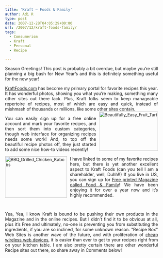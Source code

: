 ```yaml
---
title: 'Kraft – Foods & Family'
author: Adi R
type: post
date: 2007-12-28T04:05:29+00:00
url: /2007/12/kraft-foods-family/
tags:
  - Consumerism
  - Kraft
  - Personal
  - Recipe

---
```

<p align="justify">
  Season Greetings! This post is probably a bit overdue, but maybe you&#8217;re still planning a big bash for New Year&#8217;s and this is definitely something useful for the new year!
</p>

<p align="justify">
  <a href="http://www.kraftfoods.com">KraftFoods.com</a> has become my primary portal for favorite recipes this year. It has wonderful photos, showing you what you&#8217;re making, something many other sites out there lack. Plus, Kraft folks seem to keep manageable repertoire of recipes, most of which are easy and quick, instead of mishmash of thousands or millions, like some other sites contain.<a href="http://www.kraftfoods.com/kf/recipes/RecipeDetail.htm?recipe_id=107519" target="_blank"><img style="border-right: 0px; border-top: 0px; margin: 0px 0px 0px 10px; border-left: 0px; border-bottom: 0px" height="129" alt="Beautifully_Easy_Fruit_Tart" src="/uploads/2007/12/beautifully-easy-fruit-tart.jpg?resize=194%2C129" width="194" align="right" border="0" data-recalc-dims="1" /></a>
</p>

<p align="justify">
  You can easily sign up for a free online account and mark your favorite recipes, and then sort them into custom categories, though web interface for organizing recipes needs some work! And, to top off the beautiful recipe photos off, they just started to add some nice how-to videos recently!
</p>

<p align="justify">
  <a href="http://www.kraftfoods.com/kf/recipes/RecipeDetail.htm?recipe_id=51241" target="_blank"><img style="border-right: 0px; border-top: 0px; margin: 0px 10px 0px 0px; border-left: 0px; border-bottom: 0px" height="136" alt="BBQ_Grilled_Chicken_Kabobs" src="/uploads/2007/12/bbq-grilled-chicken-kabobs.jpg?resize=204%2C136" width="204" align="left" border="0" data-recalc-dims="1" /></a> I have linked to some of my favorite recipes here, but there is yet another excellent aspect to Kraft Foods (can you tell I am a shareholder, well, Duhh!!) If you live in US, you can sign up for <a href="http://kraftfoods.com/share" target="_blank">Free printed Magazine called Food & Family</a>! We have been enjoying it for over a year now and it&#8217;s highly recommended.
</p>

<p align="justify">
  &#160;
</p>

<p align="justify">
  Yea, Yea, I know Kraft is bound to be pushing their own products in the Magazine and in the online recipes. But I didn&#8217;t find it to be obvious at all, plus it&#8217;s Free and ultimately, no-one is preventing you from substituting the ingredients, if you are so inclined, for some unknown reason. "Recipe Box" Web Sites is another wave of the future, and with proliferation of <a href="http://www.amazon.com/dp/product/B000MK4GGM/?tag=craftonia-20" target="_blank">cheap wireless web devices</a>, it is easier than ever to get to your recipes right from on your kitchen table. I am also pretty certain there are other wonderful Recipe sites out there, so share away in Comments below!
</p>